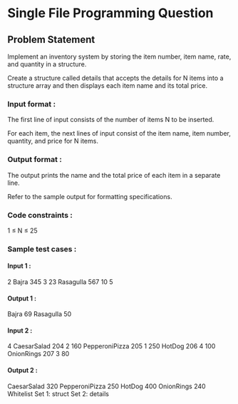 # Single File Programming Question

## Problem Statement

﻿Implement an inventory system by storing the item number, item name, rate, and quantity in a structure.

Create a structure called details that accepts the details for N items into a structure array and then displays each item name and its total price.

### Input format :

The first line of input consists of the number of items N to be inserted.

For each item, the next lines of input consist of the item name, item number, quantity, and price for N items.

### Output format :

The output prints the name and the total price of each item in a separate line.

Refer to the sample output for formatting specifications.

### Code constraints :

1 ≤ N ≤ 25

### Sample test cases :

#### Input 1 :

2
Bajra
345
3
23
Rasagulla
567
10
5

#### Output 1 :

Bajra 69
Rasagulla 50

#### Input 2 :

4
CaesarSalad
204
2
160
PepperoniPizza
205
1
250
HotDog
206
4
100
OnionRings
207
3
80

#### Output 2 :

CaesarSalad 320
PepperoniPizza 250
HotDog 400
OnionRings 240
Whitelist
Set 1:
struct
Set 2:
details
